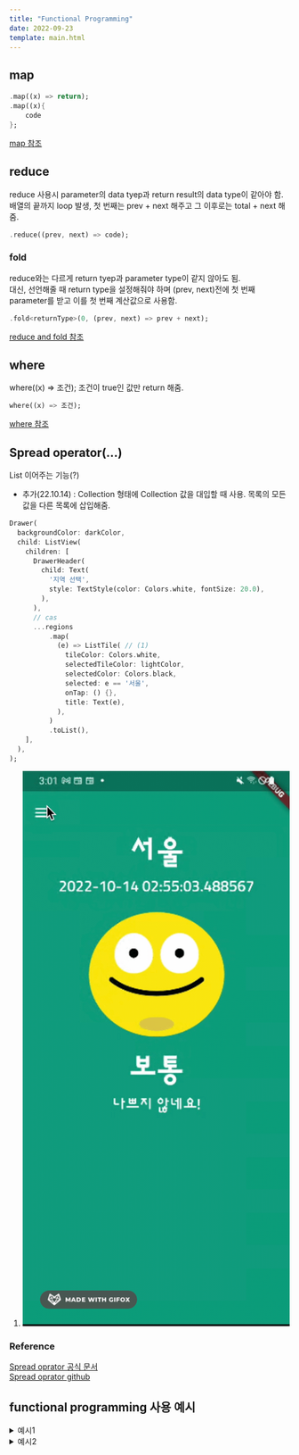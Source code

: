 ```yaml
---
title: "Functional Programming"
date: 2022-09-23
template: main.html
---
```

## map 
```dart 
.map((x) => return);
.map((x){
	code
};
```
[map 참조](https://github.com/rookedsysc/Flutter-Study/blob/main/Grammar/functionalProgramming/map.dart)
## reduce 
reduce 사용시 parameter의 data tyep과 return result의 data type이 같아야 함.<br>
배열의 끝까지 loop 발생, 첫 번째는 prev + next 해주고 그 이후로는 total + next 해줌.
```dart
.reduce((prev, next) => code);
```
### fold 
reduce와는 다르게 return tyep과 parameter type이 같지 않아도 됨.<br>
대신, 선언해줄 때 return type을 설정해줘야 하며 (prev, next)전에 첫 번째 parameter를 받고 이를 첫 번째 계산값으로 사용함.<br>
```dart
.fold<returnType>(0, (prev, next) => prev + next);
```
[reduce and fold 참조](https://github.com/rookedsysc/Flutter-Study/blob/main/Grammar/functionalProgramming/reduce.dart)
## where
where((x) => 조건); 조건이 true인 값만 return 해줌.<br>
```dart
where((x) => 조건); 
```
[where 참조](https://github.com/rookedsysc/Flutter-Study/blob/main/Grammar/functionalProgramming/where.dart)

## Spread operator(...) 
List 이어주는 기능(?)<br> 
+ 추가(22.10.14) : Collection 형태에 Collection 값을 대입할 때 사용. 목록의 모든 값을 다른 목록에 삽입해줌. <br>

``` dart title="Spread Operator를 활용한 ListTile 출력" 
Drawer(
  backgroundColor: darkColor,
  child: ListView(
    children: [
      DrawerHeader(
        child: Text(
          '지역 선택',
          style: TextStyle(color: Colors.white, fontSize: 20.0),
        ),
      ),
      // cas
      ...regions
          .map(
            (e) => ListTile( // (1)
              tileColor: Colors.white,
              selectedTileColor: lightColor,
              selectedColor: Colors.black,
              selected: e == '서울',
              onTap: () {},
              title: Text(e),
            ),
          )
          .toList(),
    ],
  ),
); 
```

1. ![spreadListTile](/docs/assets/img/flutter/DartGrammar/spreadListTile.gif)


### Reference
[Spread oprator 공식 문서](https://dart.dev/guides/language/language-tour#spread-operator)<br>
[Spread oprator github](https://github.com/dart-lang/language/blob/master/accepted/2.3/spread-collections/feature-specification.md)<br>

## functional programming 사용 예시
<details>
<summary>예시1</summary>
<div markdown="1">
```dart
void main() {
  String number = '12345';
  final numberJPEG = number.split('').map((x) => '$x.jpeg').toList();
  print(numberJPEG);
  example2();
  example3();
}

// Map > Map use map
void example2() {
  Map<String, String> harryPoter = {
    "Harry Potter" : "해리 포터",
    "Ron Weasley" : "론 위즐리",
    "Hermione Granger" : "헤르미온느 그레인저"
  };

  // map > map // Map Entry는 class 임. MapEntry(key, value)순으로 되어 있으며 key와 value에 각각 접근해서 return 해줌.
  final result = harryPoter.map((key, value) => MapEntry(
    'Harry Poter Character $key',
    '해리포터 캐릭터 $value',
    ),
  );
  print(result);

  final keys = harryPoter.keys.map((x) => 'HPC $x').toList;
  print(keys);
}

void example3() {
  Set blackPinkSet = {
    '로제', '지수', '제니', '리사',
  };

  final newSet = blackPinkSet.map((x) => '블랙핑크 $x');

  print(newSet);
}
```

> 출력값

```console
[1.jpeg, 2.jpeg, 3.jpeg, 4.jpeg, 5.jpeg]
{Harry Poter Character Harry Potter: 해리포터 캐릭터 해리 포터, Harry Poter Character Ron Weasley: 해리포터 캐릭터 론 위즐리, Harry Poter Character Hermione Granger: 해리포터 캐릭터 헤르미온느 그레인저}
[HPC Harry Potter, HPC Ron Weasley, HPC Hermione Granger]
(블랙핑크 로제, 블랙핑크 지수, 블랙핑크 제니, 블랙핑크 리사)
```

</div>
</details>

<details>
<summary>예시2 </summary>
<div markdown="1">
```dart
void main() {
  List<Map<String, String>> people = [
    {
      "name" : "로제",
      "group" : "블랙핑크",
    },
    {
      "name" : "지수",
      "group" : "블랙핑크",
    },
    {
      "name" : "RM",
      "group" : "BTS",
    },
    {
      "name" : "뷔",
      "group" : "BTS",
    },
  ];

  print(people);

  final parsedPeople = people.map((x) => Person(
    name: x['name']!, // 값이 반드시 존재한다는 뜻. ! 안붙여주면 참조 error 발생함.
    group: x['group']!,
  )).toList();

  print(parsedPeople);

  for(Person person in parsedPeople) {
    print(person.name);
    print(person.group);
  };

  final bts = parsedPeople.where(
    (x) => x.group == "BTS",
  );
}

class Person {
  final String name;
  final String group;

  Person({
    required this.name,
    required this.group,
  });

  // class의 초기 값들은 Instance of 라는 형식으로 저장이 됨.
  // print를 했을 때 어떤 형식을 취하는지 object class에 String으로 정의되어 있는데 이를 바꿔줌으로서 출력형태를 바꿔줌.
  @override
  String toString(){
    return 'Person(name: $name, group: $group';
  }

}
```
</div>
</details>

